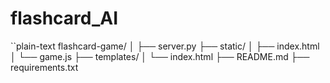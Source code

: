 # flashcard_AI

``plain-text
flashcard-game/
│
├── server.py
├── static/
│   ├── index.html
│   └── game.js
├── templates/
│   └── index.html
├── README.md
├── requirements.txt
